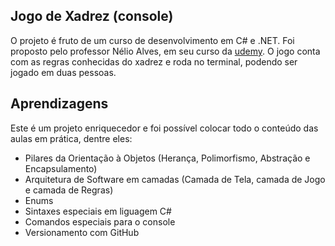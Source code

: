 ## Jogo de Xadrez (console)

O projeto é fruto de um curso de desenvolvimento em C# e .NET. Foi proposto pelo professor Nélio Alves, em seu curso da [udemy](https://www.udemy.com/course/programacao-orientada-a-objetos-csharp/).
O jogo conta com as regras conhecidas do xadrez e roda no terminal, podendo ser jogado em duas pessoas.

## Aprendizagens

Este é um projeto enriquecedor e foi possível colocar todo o conteúdo das aulas em prática, dentre eles:
- Pilares da Orientação à Objetos (Herança, Polimorfismo, Abstração e Encapsulamento)
- Arquitetura de Software em camadas (Camada de Tela, camada de Jogo e camada de Regras)
- Enums
- Sintaxes especiais em liguagem C#
- Comandos especiais para o console
- Versionamento com GitHub